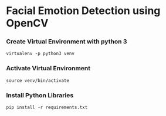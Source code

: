 # Facial Emotion Detection using OpenCV

### Create Virtual Environment with python 3
``` virtualenv -p python3 venv ```

### Activate Virtual Environment 
``` source venv/bin/activate ```

### Install Python Libraries
``` pip install -r requirements.txt ```
 
